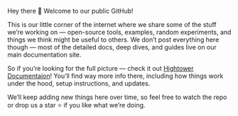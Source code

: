 Hey there 👋 Welcome to our public GitHub!

This is our little corner of the internet where we share some of the stuff we’re working on — open-source tools, examples, random experiments, and things we think might be useful to others.
We don’t post everything here though — most of the detailed docs, deep dives, and guides live on our main documentation site.

So if you’re looking for the full picture — check it out [Hightower Documentaion](https://chains.htw.tech/docs)! You’ll find way more info there, including how things work under the hood, setup instructions, and updates.

We’ll keep adding new things here over time, so feel free to watch the repo or drop us a star ⭐ if you like what we’re doing.

